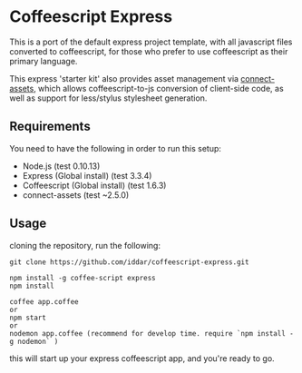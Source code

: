 Coffeescript Express
====================

This is a port of the default express project template, with all javascript 
files converted to coffeescript, for those who prefer to use coffeescript as 
their primary language.

This express 'starter kit' also provides asset management via 
[connect-assets](https://github.com/TrevorBurnham/connect-assets), which 
allows coffeescript-to-js conversion of client-side code, as well as support 
for less/stylus stylesheet generation.

Requirements
------------

You need to have the following in order to run this setup:
 * Node.js (test 0.10.13)
 * Express (Global install) (test 3.3.4)
 * Coffeescript (Global install) (test 1.6.3)
 * connect-assets (test ~2.5.0)

Usage
-----

cloning the repository, run the following:

	git clone https://github.com/iddar/coffeescript-express.git
	
	npm install -g coffee-script express
	npm install

	coffee app.coffee
	or
	npm start
	or
	nodemon app.coffee (recommend for develop time. require `npm install -g nodemon` )

this will start up your express coffeescript app, and you're ready to go.

